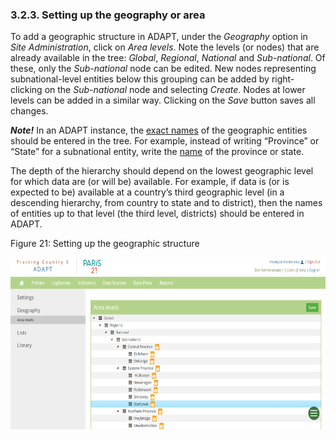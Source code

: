 ### 3.2.3. Setting up the geography or area

To add a geographic structure in ADAPT, under the *Geography* option in
*Site Administration*, click on *Area levels*. Note the levels (or
nodes) that are already available in the tree: *Global*, *Regional*,
*National* and *Sub-national*. Of these, only the *Sub-national* node
can be edited. New nodes representing subnational-level entities below
this grouping can be added by right-clicking on the *Sub-national* node
and selecting *Create*. Nodes at lower levels can be added in a similar
way. Clicking on the *Save* button saves all changes.

***Note!*** In an ADAPT instance, the <u>exact names</u> of the
geographic entities should be entered in the tree. For example, instead
of writing “Province” or “State” for a subnational entity, write the
<u>name</u> of the province or state.

The depth of the hierarchy should depend on the lowest geographic level
for which data are (or will be) available. For example, if data is (or
is expected to be) available at a country’s third geographic level (in a
descending hierarchy, from country to state and to district), then the
names of entities up to that level (the third level, districts) should
be entered in ADAPT.

<span id="_Toc7208824" class="anchor"></span>Figure 21: Setting up the
geographic structure

<img src="ADAPTmedia\media\image20.png" style="width:6.26806in;height:2.86528in" />